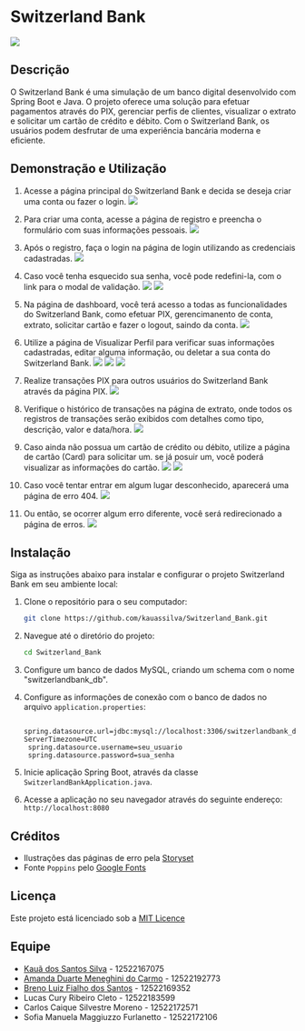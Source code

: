 # Switzerland Bank 
![](switzerland_bank/src/main/resources/static/icons/readme/banner.png)


## Descrição
O Switzerland Bank é uma simulação de um banco digital desenvolvido com Spring Boot e Java. O projeto oferece uma solução para efetuar pagamentos através do PIX, gerenciar perfis de clientes, visualizar o extrato e solicitar um cartão de crédito e débito. Com o Switzerland Bank, os usuários podem desfrutar de uma experiência bancária moderna e eficiente.

## Demonstração e Utilização
1. Acesse a página principal do Switzerland Bank e decida se deseja criar uma conta ou fazer o login.
    ![](switzerland_bank/src/main/resources/static/icons/readme/home-demo.png)

2. Para criar uma conta, acesse a página de registro e preencha o formulário com suas informações pessoais.
    ![](switzerland_bank/src/main/resources/static/icons/readme/register-demo.png)

3. Após o registro, faça o login na página de login utilizando as credenciais cadastradas.
    ![](switzerland_bank/src/main/resources/static/icons/readme/login-demo.png)

4. Caso você tenha esquecido sua senha, você pode redefini-la, com o link para o modal de validação.
    ![](switzerland_bank/src/main/resources/static/icons/readme/forgot-password-demo.png)
    ![](switzerland_bank/src/main/resources/static/icons/readme/change-password-demo.png)

5. Na página de dashboard, você terá acesso a todas as funcionalidades do Switzerland Bank, como efetuar PIX, gerencimanento de conta, extrato, solicitar cartão e fazer o logout, saindo da conta.
    ![](switzerland_bank/src/main/resources/static/icons/readme/dashboard-demo.png)

6. Utilize a página de Visualizar Perfil para verificar suas informações cadastradas, editar alguma informação, ou deletar a sua conta do Switzerland Bank.
    ![](switzerland_bank/src/main/resources/static/icons/readme/account-demo.png)
    ![](switzerland_bank/src/main/resources/static/icons/readme/edit-account-demo.png)
    ![](switzerland_bank/src/main/resources/static/icons/readme/delete-account-demo.png)

7. Realize transações PIX para outros usuários do Switzerland Bank através da página PIX.
    ![](switzerland_bank/src/main/resources/static/icons/readme/pix-demo.png)

8. Verifique o histórico de transações na página de extrato, onde todos os registros de transações serão exibidos com detalhes como tipo, descrição, valor e data/hora.
    ![](switzerland_bank/src/main/resources/static/icons/readme/statement-demo.png)

9.  Caso ainda não possua um cartão de crédito ou débito, utilize a página de cartão (Card) para solicitar um. se já posuir um, você poderá visualizar as informações do cartão.
    ![](switzerland_bank/src/main/resources/static/icons/readme/card-demo.png)
    ![](switzerland_bank/src/main/resources/static/icons/readme/view-card-demo.png)

10. Caso você tentar entrar em algum lugar desconhecido, aparecerá uma página de erro 404.
    ![](switzerland_bank/src/main/resources/static/icons/readme/error-404-demo.png)
11. Ou então, se ocorrer algum erro diferente, você será redirecionado a página de erros.
    ![](switzerland_bank/src/main/resources/static/icons/readme/error-demo.png)

## Instalação
Siga as instruções abaixo para instalar e configurar o projeto Switzerland Bank em seu ambiente local:

1. Clone o repositório para o seu computador:
   ```bash
   git clone https://github.com/kauassilva/Switzerland_Bank.git
   ```
2. Navegue até o diretório do projeto:
   ```bash
   cd Switzerland_Bank
   ```
3. Configure um banco de dados MySQL, criando um schema com o nome "switzerlandbank_db".
4. Configure as informações de conexão com o banco de dados no arquivo `application.properties`:
   
   ```
    spring.datasource.url=jdbc:mysql://localhost:3306/switzerlandbank_db?ServerTimezone=UTC
    spring.datasource.username=seu_usuario
    spring.datasource.password=sua_senha
   ```
5. Inicie aplicação Spring Boot, através da classe `SwitzerlandBankApplication.java`.
6. Acesse a aplicação no seu navegador através do seguinte endereço: `http://localhost:8080`


## Créditos
* Ilustrações das páginas de erro pela [Storyset](https://storyset.com/web)
* Fonte `Poppins` pelo [Google Fonts](https://fonts.google.com/)


## Licença
Este projeto está licenciado sob a [MIT Licence](https://github.com/kauassilva/Switzerland_Bank/blob/main/LICENSE)


## Equipe
* [Kauã dos Santos Silva](https://github.com/kauassilva) - 12522167075
* [Amanda Duarte Meneghini do Carmo](https://github.com/AmandaMeneghini) - 12522192773
* [Breno Luiz Fialho dos Santos](https://github.com/BrenoLuiz19) - 12522169352
* Lucas Cury Ribeiro Cleto - 12522183599
* Carlos Caique Silvestre Moreno - 12522172571
* Sofia Manuela Maggiuzzo Furlanetto - 12522172106
